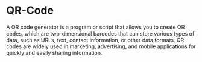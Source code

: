 # QR-Code
A QR code generator is a program or script that allows you to create QR codes, which are two-dimensional barcodes that can store various types of data, such as URLs, text, contact information, or other data formats. QR codes are widely used in marketing, advertising, and mobile applications for quickly and easily sharing information.
